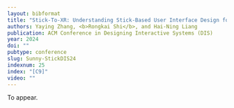 ```yaml
---
layout: bibformat
title: "Stick-To-XR: Understanding Stick-Based User Interface Design for Extended Reality"
authors: Yaying Zhang, <b>Rongkai Shi</b>, and Hai-Ning Liang
publication: ACM Conference in Designing Interactive Systems (DIS)
year: 2024
doi: ""
pubtype: conference
slug: Sunny-StickDIS24
indexnum: 25
index: "[C9]"
video: ""
---
```


To appear. 

